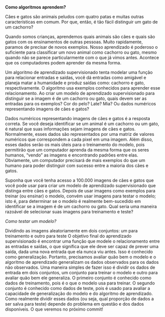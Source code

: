 __Como algoritmos aprendem?__

Cães e gatos são animais peludos com quatro patas e muitas outras características em comum. Por que, então, é tão fácil distinguir um gato de um cachorro?

Quando somos crianças, aprendemos quais animais são cães e quais são gatos com os ensinamentos de outras pessoas. Muito rapidamente, paramos de precisar de novos exemplos. Nosso aprendizado é poderoso o suficiente para classificar um novo animal como cachorro ou gato, mesmo quando não se parece particularmente com o que já vimos antes. Acontece que os computadores podem aprender da mesma forma.

Um algoritmo de aprendizado supervisionado tenta modelar uma função para relacionar entradas e saídas, você dá entradas como amigável e planeja matar a humanidade e produz saídas como: cachorro e gato, respectivamente. O algoritmo usa exemplos conhecidos para aprender esse relacionamento. Ao criar um modelo de aprendizado supervisionado para distinguir se a imagem é de um cachorro ou gato, quais devem ser as entradas para os exemplos? Cor do pelo? Late? Mia? Ou dados numéricos representando imagens de cães e gatos?

Dados numéricos representando imagens de cães e gatos é a resposta correta. Se você deseja identificar se um animal é um cachorro ou um gato, é natural que suas informações sejam imagens de cães e gatos. Normalmente, esses dados são representados por uma matriz de valores numéricos que correspondem a cada pixel em uma imagem. Além disso, esses dados serão os mais úteis para o treinamento do modelo, pois permitirão que um computador aprenda da mesma forma que os seres humanos, “vendo” as imagens e encontrando padrões entre elas. Obviamente, um computador precisará de mais exemplos do que um humano para poder distinguir com sucesso entre a maioria dos cães e gatos.

Suponha que você tenha acesso a 100.000 imagens de cães e gatos que você pode usar para criar um modelo de aprendizado supervisionado que distinga entre cães e gatos. Depois de usar imagens como exemplos para treinar (ou ensinar) o modelo, convém usar imagens para testar o modelo; isto é, para determinar se o modelo é realmente bem-sucedido em identificar se a imagem é de um cachorro ou gato. Qual seria uma maneira razoável de selecionar suas imagens para treinamento e teste?

_Como testar um modelo?_

Dividindo as imagens aleatoriamente em dois conjuntos: um para treinamento e outro para teste O objetivo final do aprendizado supervisionado é encontrar uma função que modele o relacionamento entre as entradas e saídas, o que significa que ele deve ser capaz de prever uma saída, dada uma nova entrada que ela nunca viu antes. Isso é conhecido como generalização. Portanto, precisamos avaliar quão bem o modelo e o algoritmo de aprendizado generalizam os dados observados para os dados não observados. Uma maneira simples de fazer isso é dividir os dados de entrada em dois conjuntos, um conjunto para treinar o modelo e outro para avaliar quão bem ele generaliza. O primeiro conjunto é conhecido como dados de treinamento, pois é o que o modelo usa para treinar. O segundo conjunto é conhecido como dados de teste, pois é usado para avaliar a capacidade de generalização do modelo e do algoritmo de aprendizado. Como realmente dividir esses dados (ou seja, qual proporção de dados a ser salva para teste) depende do problema em questão e dos dados disponíveis. O que veremos no próximo commit!

